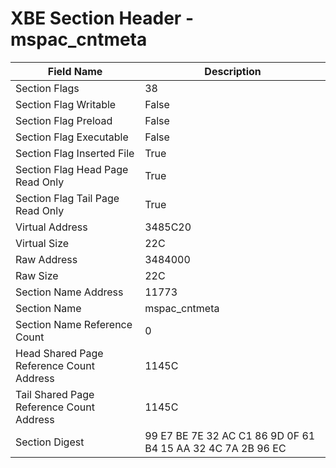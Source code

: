 # XBE Section Header - mspac_cntmeta

| Field Name | Description |
|---|---|
| Section Flags | 38 |
| Section Flag Writable | False |
| Section Flag Preload | False |
| Section Flag Executable | False |
| Section Flag Inserted File | True |
| Section Flag Head Page Read Only | True |
| Section Flag Tail Page Read Only | True |
| Virtual Address | 3485C20 |
| Virtual Size | 22C |
| Raw Address | 3484000 |
| Raw Size | 22C |
| Section Name Address | 11773 |
| Section Name | mspac_cntmeta |
| Section Name Reference Count | 0 |
| Head Shared Page Reference Count Address | 1145C |
| Tail Shared Page Reference Count Address | 1145C |
| Section Digest | 99 E7 BE 7E 32 AC C1 86 9D 0F 61 B4 15 AA 32 4C 7A 2B 96 EC |
